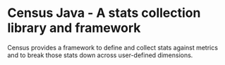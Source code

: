 Census Java - A stats collection library and framework
======================================================

Census provides a framework to define and collect stats against metrics and to
break those stats down across user-defined dimensions.
